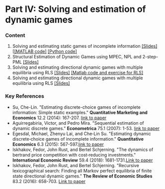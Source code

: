 # Part IV: Solving and estimation of dynamic games
### Content
1. Solving and estimating static games of incomplete information [[Slides]](https://github.com/bschjerning/dp_ucph/blob/main/4_dynamic_games/1_StaticGames.pdf) [[[MATLAB code]](https://github.com/bschjerning/dp_ucph/tree/main/4_dynamic_games/codeEstimStaticGames) [[Python code]](https://github.com/bschjerning/dp_ucph/tree/main/4_dynamic_games/code_sgame_python)
1. Structural Estimation of Dynamic Games using MPEC, NPL and 2-step-PML [[Slides]](https://github.com/bschjerning/dp_ucph/blob/main/4_dynamic_games/2_DynamicGames.pdf) 
1. Solving and estimating directional dynamic games with multiple equilibria using RLS [[Slides]](https://github.com/bschjerning/dp_ucph/blob/main/4_dynamic_games/3_rls.pdf) [[Matlab code and exercise for RLS]](https://github.com/bschjerning/dp_ucph/tree/main/4_dynamic_games/codeRLS)
1. Solving and estimating directional dynamic games with multiple equilibria using RLS [[Slides]](https://github.com/bschjerning/dp_ucph/blob/main/4_dynamic_games/4_nrls.pdf) 

### Key References
- Su, Che-Lin. "Estimating discrete-choice games of incomplete information: Simple static examples." **Quantitative Marketing and Economics** 12.2 (2014): 167-207. [link to paper](https://link.springer.com/content/pdf/10.1007/s11129-014-9144-8.pdf)
- Aguirregabiria, Victor, and Pedro Mira. "Sequential estimation of dynamic discrete games." **Econometrica** 75.1 (2007): 1-53. [link to paper](http://www.its.caltech.edu/~mshum/gradio/papers/aguirregabiria-mira.pdf)
- Egesdal, Michael, Zhenyu Lai, and Che‐Lin Su. "Estimating dynamic discrete‐choice games of incomplete information." **Quantitative Economics** 6.3 (2015): 567-597.[link to paper](https://onlinelibrary.wiley.com/doi/abs/10.3982/QE430)
- Iskhakov, Fedor, John Rust, and Bertel Schjerning. "The dynamics of bertrand price competition with cost‐reducing investments." **International Economic Review** 59.4 (2018): 1681-1731.[Link to paper](https://doi.org/10.1111/iere.12317)
- Iskhakov, Fedor, John Rust, and Bertel Schjerning. "Recursive lexicographical search: Finding all Markov perfect equilibria of finite state directional dynamic games." **The Review of Economic Studies** 83.2 (2016): 658-703. [Link to paper](https://doi.org/10.1093/restud/rdv046)